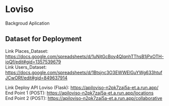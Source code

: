 # Loviso
Backgroud Aplication

## Dataset for Deployment <br>
Link Places_Dataset: <br>
https://docs.google.com/spreadsheets/d/1uNjtGcBoy4QIqnhTThsB1jPxOTH-ioQf/edit#gid=1357539679 <br>
Link Users_Dataset: <br>
https://docs.google.com/spreadsheets/d/1Btsjnc3O3EWWElGuYWg633htufJCwORf/edit#gid=849637914 <br>

Link Deploy API Loviso (Flask): https://apiloviso-n2pk7zaj5a-et.a.run.app/ <br>
End Point 1 (POST): https://apiloviso-n2pk7zaj5a-et.a.run.app/locations <br>
End Point 2 (POST): https://apiloviso-n2pk7zaj5a-et.a.run.app/collaborative <br>
